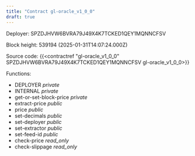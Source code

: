 ```yaml
---
title: "Contract gl-oracle_v1_0_0"
draft: true
---
```

Deployer: SPZDJHVW6BVRA79J49X4K7TCKED1QEY1MQNNCFSV


 



Block height: 539194 (2025-01-31T14:07:24.000Z)

Source code: {{<contractref "gl-oracle_v1_0_0" SPZDJHVW6BVRA79J49X4K7TCKED1QEY1MQNNCFSV gl-oracle_v1_0_0>}}

Functions:

* DEPLOYER _private_
* INTERNAL _private_
* get-or-set-block-price _private_
* extract-price _public_
* price _public_
* set-decimals _public_
* set-deployer _public_
* set-extractor _public_
* set-feed-id _public_
* check-price _read_only_
* check-slippage _read_only_
